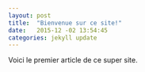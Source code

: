 ```yaml
---
layout: post
title:  "Bienvenue sur ce site!"
date:   2015-12 -02 13:54:45
categories: jekyll update
---
```


Voici le premier article de ce super site.


[jekyll-gh]: https://github.com/jekyll/jekyll
[jekyll]:    http://jekyllrb.com
